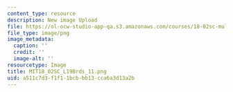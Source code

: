 ```yaml
---
content_type: resource
description: New image Upload
file: https://ol-ocw-studio-app-qa.s3.amazonaws.com/courses/18-02sc-multivariable-calculus-fall-2010/a511c7d3f1f11bcbbb13cca6a3d13a2b_MIT18_02SC_L19Brds_11.png
file_type: image/png
image_metadata:
  caption: ''
  credit: ''
  image-alt: ''
resourcetype: Image
title: MIT18_02SC_L19Brds_11.png
uid: a511c7d3-f1f1-1bcb-bb13-cca6a3d13a2b
---
```

